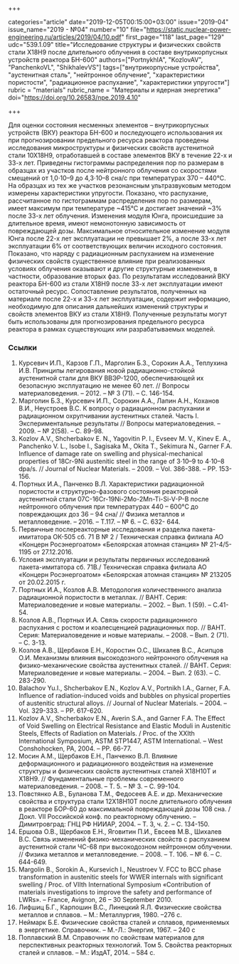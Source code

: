+++

categories="article"
date="2019-12-05T00:15:00+03:00"
issue="2019-04"
issue_name="2019 - №04"
number="10"
file="https://static.nuclear-power-engineering.ru/articles/2019/04/10.pdf"
first_page="118"
last_page="129"
udc="539.1.09"
title="Исследование структуры и физических свойств стали Х18Н9 после длительного облучения в составе внутрикорпусных устройств реактора БН-600"
authors=["PortnykhIA", "KozlovAV", "PanchenkoVL", "ShikhalevVS"]
tags=["внутрикорпусные устройства", "аустенитная сталь", "нейтронное облучение", "характеристики пористости", "радиационное распухание", "характеристики упругости"]
rubric = "materials"
rubric_name = "Материалы и ядерная энергетика"
doi="https://doi.org/10.26583/npe.2019.4.10"

+++

Для оценки состояния несменных элементов – внутрикорпусных устройств
(ВКУ) реактора БН-600 и последующего использования их при прогнозировании предельного ресурса реактора проведены исследования микроструктуры и физических свойств аустенитной стали 10Х18Н9, отработавшей в составе элементов ВКУ в течение 22-х и 33-х лет. Приведены гистограммы распределения пор по размерам в образцах из участков после нейтронного облучения со скоростями смещений от 1,0⋅10–9 до 4,3⋅10–8 сна/с при температурах 370 – 440°C. На образцах из тех же участков резонансным ультразвуковым методом измерены характеристики упругости. Показано, что распухание, рассчитанное по гистограммам распределения пор по размерам, имеет максимум при температуре ~415°C и достигает значений ~3% после 33-х лет облучения. Изменения модуля Юнга, происшедшие за длительное время, имеют немонотонную зависимость от повреждающей дозы. Максимальное относительное изменение модуля Юнга после 22-х лет эксплуатации не превышает 2%, а после 33-х лет эксплуатации 6% от соответствующих величин исходного состояния. Показано, что наряду с радиационным распуханием на изменение физических свойств существенное влияние при реализованных условиях облучения оказывают и другие структурные изменения, в частности, образование вторых фаз. По результатам исследований ВКУ реактора БН-600 из стали Х18Н9 после 33-х лет эксплуатации имеют остаточный ресурс. Сопоставление результатов, полученных на материале после 22-х и 33-х лет эксплуатации, содержит информацию, необходимую для описания дальнейших изменений структуры и свойств элементов ВКУ из стали Х18Н9. Полученные результаты могут быть использованы для прогнозирования предельного ресурса реактора в рамках существующих или разрабатываемых моделей.

### Ссылки

1. Курсевич И.П., Карзов Г.П., Марголин Б.З., Сорокин А.А., Теплухина И.В. Принципы легирования новой радиационно-стойкой аустенитной стали для ВКУ ВВЭР-1200, обеспечивающей их безопасную эксплуатацию не менее 60 лет. // Вопросы материаловедения. – 2012. – № 3 (71). – С. 146-154.
2. Марголин Б.З., Курсевич И.П., Сорокин А.А., Лапин А.Н., Коханов В.И., Неустроев В.С. К вопросу о радиационном распухании и радиационном охрупчивании аустенитных сталей. Часть I. Экспериментальные результаты // Вопросы материаловедения. – 2009. – № 2(58). – С. 89-98.
3. Kozlov A.V., Shcherbakov E. N., Yagovitin P. I., Evseev M. V., Kinev E. A., Panchenko V. L., Isobe I., Sagisaka M., Okita Т., Sekimura N., Garner F.А. Influence of damage rate on swelling and physical-mechanical properties of 18Cr-9Ni austenitic steel in the range of 3⋅10–9 to 4⋅10–8 dpa/s. // Journal of Nuclear Materials. – 2009. – Vol. 386-388. – PP. 153-156.
4. Портных И.А., Панченко В.Л. Характеристики радиационной пористости и структурно-фазового состояния реакторной аустенитной стали 07С-16Cr-19Ni-2Mo-2Mn-Ti-Si-V-P-B после нейтронного облучения при температурах 440 – 600°C до повреждающих доз 36 – 94 сна/ // Физика металлов и металловедение. – 2016. – Т.117. – № 6. – С. 632- 644.
5. Первичные послереакторные исследования и разделка пакета-имитатора ОК-505 сб. 71 В № 2 / Техническая справка филиала АО «Концерн Росэнергоатом» «Белоярская атомная станция» № 21-4/5-1195 от 27.12.2016.
6. Условия эксплуатации и результаты первичных исследований пакета-имитатора сб. 71В./ Техническая справка филиала АО «Концерн Росэнергоатом» «Белоярская атомная станция» № 213205 от 20.02.2015 г.
7. Портных И.А., Козлов А.В. Методология количественного анализа радиационной пористости в металлах. // ВАНТ. Серия: Материаловедение и новые материалы. – 2002. – Вып. 1 (59). – С.41-54.
8. Козлов А.В., Портных И.А. Связь скорости радиационного распухания с ростом и коалесценцией радиационных пор. // ВАНТ. Серия: Материаловедение и новые материалы. – 2008. – Вып. 2 (71). – С. 3-13.
9. Козлов А.В., Щербаков Е.Н., Коростин О.С., Шихалев В.С., Асипцов О.И. Механизмы влияния высокодозного нейтронного облучения на физико-механические свойства аустенитных сталей. // ВАНТ. Серия: Материаловедение и новые материалы. – 2004. – Вып. 2 (63). – С. 283-290.
10. Balachov Yu.I., Shcherbakov E.N., Kozlov A.V., Portnikh I.A., Garner, F.A. Influence of radiation-induced voids and bubbles on physical properties of austenitic structural alloys. // Journal of Nuclear Materials. – 2004. – Vol. 329-333. – PP. 617-620.
11. Kozlov A.V., Shcherbakov E.N., Averin S.A., and Garner F.A. The Effect of Void Swelling on Electrical Resistance and Elastic Moduli in Austenitic Steels, Effects of Radiation on Materials. / Proc. of the XXIth International Symposium, ASTM STP1447, ASTM International. – West Conshohocken, PA, 2004. – PP. 66-77.
12. Мосин А.М., Щербаков Е.Н., Панченко В.Л. Влияние деформационного и радиационного воздействия на изменение структуры и физических свойств аустенитных сталей Х18Н10Т и Х18Н9. // Фундаментальные проблемы современного материаловедения. – 2008. – Т. 5. – № 3. – С. 99-104.
13. Повстянко А.В., Буланова Т.М., Федосеев А.Е. и др. Механические свойства и структура стали 12Х18Н10Т после длительного облучения в реакторе БОР-60 до максимальной повреждающей дозы 108 сна. / Докл. VII Российской конф. по реакторному облучению. – Димитровград: ГНЦ РФ НИИАР, 2004. – Т. 3, ч. 2. – С. 134-150.
14. Ершова О.В., Щербаков Е.Н., Яговитин П.И., Евсеев М.В., Шихалев В.С. Связь изменений физико-механических свойств с распуханием аустенитной стали ЧС-68 при высокодозном нейтронном облучении. // Физика металлов и металловедение. – 2008. – Т. 106. – № 6. – С. 644-649.
15. Margolin B., Sorokin A., Kursevich I., Neustroev V. FCC to BCC phase transformation in austenitic steels for WWER internals with significant swelling / Proc. of VIIth International Symposium «Contribution of materials investigations to improve the safety and performance of LWRs». – France, Avignon, 26 – 30 September 2010.
16. Лифшиц Б.Г., Карпошин В.С., Линецкий Я.Л. Физические свойства металлов и сплавов. – М.: Металлургия, 1980. –276 с.
17. Неймарк Б.Е. Физические свойства сталей и сплавов, применяемых в энергетике. Справочник. – М.-Л.: Энергия, 1967. – 240 с
18. Поплавский В.М. Справочник по свойствам материалов для перспективных реакторных технологий. Том 5. Свойства реакторных сталей и сплавов. – М.: ИздАТ, 2014. – 584 с.